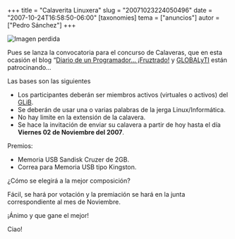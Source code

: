 +++
title = "Calaverita Linuxera"
slug = "20071023224050496"
date = "2007-10-24T16:58:50-06:00"
[taxonomies]
tema = ["anuncios"]
autor = ["Pedro Sánchez"]
+++

![Imagen perdida](../images/20071023224050496_1.jpg)

Pues se lanza la convocatoria para el concurso de Calaveras, que en esta ocasión
el blog “[Diario de un Programador… ¡Fruztrado!](http://www.lepedre.com/) y
[GLOBALyTI](http://www.globalyti.com/) están patrocinando…

Las bases son las siguientes

- Los participantes deberán ser miembros activos (virtuales o activos) del
  [GLiB](http://www.glib.org.mx/ "GLiB").
- Se deberán de usar una o varias palabras de la jerga Linux/Informática.
- No hay limite en la extensión de la calavera.
- Se hace la invitación de enviar su calavera a partir de hoy hasta el día
  **Viernes 02 de Noviembre del 2007**.

Premios:

- Memoria USB Sandisk Cruzer de 2GB.
- Correa para Memoria USB tipo Kingston.

¿Cómo se elegirá a la mejor composición?

Fácil, se hará por votación y la premiación se hará en la junta correspondiente
al mes de Noviembre.

¡Ánimo y que gane el mejor!

Ciao!
